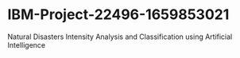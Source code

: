 # IBM-Project-22496-1659853021
Natural Disasters Intensity Analysis and Classification using Artificial Intelligence
